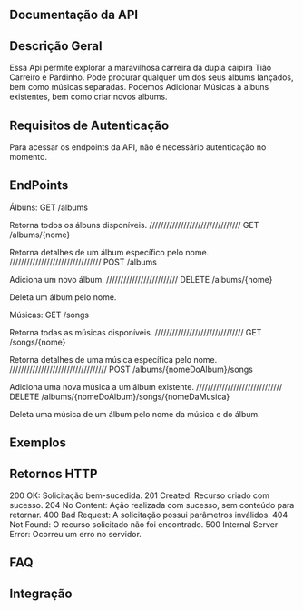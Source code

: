 ## Documentação da API

## Descrição Geral

Essa Api permite explorar a maravilhosa carreira da dupla caipira Tião Carreiro e Pardinho.
Pode procurar qualquer um dos seus albums lançados, bem como músicas separadas.
Podemos Adicionar Músicas à albuns existentes, bem como criar novos albums.

## Requisitos de Autenticação

Para acessar os endpoints da API, não é necessário autenticação no momento.

## EndPoints

Álbuns:
GET /albums

Retorna todos os álbuns disponíveis.
////////////////////////////////
GET /albums/{nome}

Retorna detalhes de um álbum específico pelo nome.
////////////////////////////////
POST /albums

Adiciona um novo álbum.
/////////////////////////
DELETE /albums/{nome}

Deleta um álbum pelo nome.

Músicas:
GET /songs

Retorna todas as músicas disponíveis.
///////////////////////////////
GET /songs/{nome}

Retorna detalhes de uma música específica pelo nome.
//////////////////////////////////
POST /albums/{nomeDoAlbum}/songs

Adiciona uma nova música a um álbum existente.
//////////////////////////////
DELETE /albums/{nomeDoAlbum}/songs/{nomeDaMusica}

Deleta uma música de um álbum pelo nome da música e do álbum.

## Exemplos

## Retornos HTTP

200 OK: Solicitação bem-sucedida.
201 Created: Recurso criado com sucesso.
204 No Content: Ação realizada com sucesso, sem conteúdo para retornar.
400 Bad Request: A solicitação possui parâmetros inválidos.
404 Not Found: O recurso solicitado não foi encontrado.
500 Internal Server Error: Ocorreu um erro no servidor.

## FAQ

## Integração
